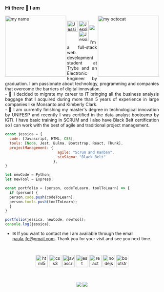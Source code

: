 ### Hi there 👋 I am
<img align="left" alt="my name" width="200px" src="https://i.postimg.cc/PJpqz96t/name.png">
<img align="right" alt="my octocat" width="200px" src="https://octocat-generator-assets.githubusercontent.com/my-octocat-1613050210697.png" />
<br />

<a href="https://www.linkedin.com/in/jessica-ladislau/">
  <img align="left" alt="Jessica LAdislau LinkedIn" height="35px" src="https://cdn.iconscout.com/icon/free/png-256/linkedin-53-227912.png" />
</a>
<a href="https://www.facebook.com/jessica.fernandes.paula/">
  <img align="left" alt="Jessica Ladislau Facebook" height="33px" src="https://cdn.iconscout.com/icon/free/png-256/facebook-social-media-fb-logo-square-44659.png" />
</a>
<a href="https://paula-jfe.github.io/">
  <img align="left" alt="Jessica Ladislau Portfolio Web Page" height="33px" src="https://www.shareicon.net/data/256x256/2015/12/06/683021_tool_512x512.png" />
</a>

![](https://komarev.com/ghpvc/?username=paula-jfe)
<br />
<br />

<p  style='text-align: justify;'> I'm a full-stack web development student at Trybe and an Electronic Engineer by graduation. I am passionate about technology, programming and companies that overcome the barriers of digital innovation.<br />
- 💬 I decided to migrate my career to IT bringing all the business analysis baggage that I acquired during more than 5 years of experience in large companies like Monsanto and Kimberly Clark.<br />
- 🌱 I am currently finishing my master's degree in technological innovation by UNIFESP and recently I was certified in the data analyst bootcamp by IGTI. I have basic training in SCRUM and I also have Black Belt certification so I can work with the best of agile and traditional project management. </p>

```javascript
const jessica = {
  code: [Javascript, HTML, CSS],
  tools: [Node, Jest, Bulma, Bootstrap, React, Thunk],
  projectManagement: {
                        agile: "Scrum and Kanban",
                        sixSigma: "Black Belt"
                      },
}

let newCode = Python;
let newTool = Express;

const portfolio = (person, codeToLearn, toolToLearn) => {
  if (person) {
  person.code.push(codeToLearn);
  person.tools.push(toolToLearn);
  }
}

portfolio(jessica, newCode, newTool);
console.log(jessica);
```
- ✉ If you want to contact me I am available through the email paula.jfe@gmail.com. Thank you for your visit and see you next time.

<br />
<p align="center">
  <img src="https://cdn.iconscout.com/icon/free/png-256/html5-20-734983.png" alt="html5" width="40" height="40"/>
  <img src="https://cdn.iconscout.com/icon/free/png-256/css-2749248-2284638.png" alt="css3" width="40" height="40"/>
  <img src="https://cdn.iconscout.com/icon/free/png-256/javascript-2336958-1982839.png" alt="javascript" width="40" height="40"/>
  <img src="https://i.postimg.cc/fWjjrBsk/jestlogo.png" alt="jest" width="40" height="40" />
  <img src="https://cdn.iconscout.com/icon/free/png-256/react-native-555397.png" alt="react" width="40" height="40"/>
  <img src="https://www.shareicon.net/data/256x256/2016/06/19/603784_nodejs_512x512.png" alt="nodejs" width="40" height="40"/>
  <img src="https://www.shareicon.net/data/2016/06/20/606737_black_256x256.png" alt="bootstrap" width="40" height="40"/>
</p>
<br />

<p align = "center">
  <img src = "https://github-readme-stats.vercel.app/api?username=paula-jfe&show_icons=true&theme=radical&line_height=33">
  <img src = "https://github-readme-stats.vercel.app/api/top-langs/?username=paula-jfe&hide_langs_below=.25&theme=radical">
</p>
